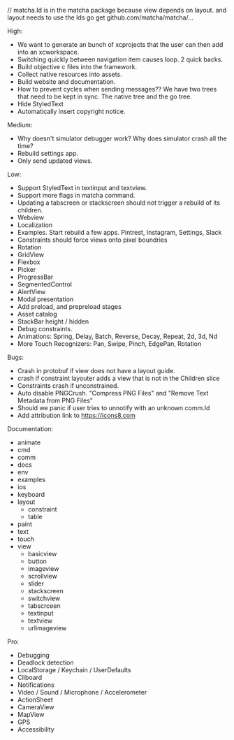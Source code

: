 // matcha.Id is in the matcha package because view depends on layout. and layout needs to use the Ids
go get github.com/matcha/matcha/...

High:
* We want to generate an bunch of xcprojects that the user can then add into an xcworkspace.
* Switching quickly between navigation item causes loop. 2 quick backs.
* Build objective c files into the framework.
* Collect native resources into assets.
* Build website and documentation.
* How to prevent cycles when sending messages?? We have two trees that need to be kept in sync. The native tree and the go tree.
* Hide StyledText
* Automatically insert copyright notice.

Medium:
* Why doesn't simulator debugger work? Why does simulator crash all the time?
* Rebuild settings app.
* Only send updated views.

Low:
* Support StyledText in textinput and textview.
* Support more flags in matcha command.
* Updating a tabscreen or stackscreen should not trigger a rebuild of its children.
* Webview
* Localization
* Examples. Start rebuild a few apps. Pintrest, Instagram, Settings, Slack
* Constraints should force views onto pixel boundries
* Rotation
* GridView
* Flexbox
* Picker
* ProgressBar
* SegmentedControl
* AlertView
* Modal presentation
* Add preload, and prepreload stages
* Asset catalog
* StackBar height / hidden
* Debug constraints.
* Animations: Spring, Delay, Batch, Reverse, Decay, Repeat, 2d, 3d, Nd
* More Touch Recognizers: Pan, Swipe, Pinch, EdgePan, Rotation

Bugs:
* Crash in protobuf if view does not have a layout guide.
* crash if constraint layouter adds a view that is not in the Children slice
* Constraints crash if unconstrained.
* Auto disable PNGCrush. "Compress PNG Files" and "Remove Text Metadata from PNG Files"
* Should we panic if user tries to unnotify with an unknown comm.Id
* Add attribution link to https://icons8.com

Documentation:
* animate
* cmd
* comm
* docs
* env
* examples
* ios
* keyboard
* layout
    * constraint
    * table
* paint
* text
* touch
* view 
    * basicview
    * button
    * imageview
    * scrollview
    * slider
    * stackscreen
    * switchview
    * tabscrceen
    * textinput
    * textview
    * urlimageview

Pro:
* Debugging
* Deadlock detection
* LocalStorage / Keychain / UserDefaults
* Cliboard
* Notifications
* Video / Sound / Microphone / Accelerometer
* ActionSheet
* CameraView
* MapView
* GPS
* Accessibility
